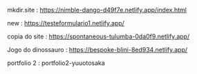 mkdir.site : https://nimble-dango-d49f7e.netlify.app/index.html

new : https://testeformulario1.netlify.app/

copia do site : https://spontaneous-tulumba-0da0f9.netlify.app/

Jogo do dinossauro : https://bespoke-blini-8ed934.netlify.app/

portfolio 2 : portfolio2-yuuotosaka
